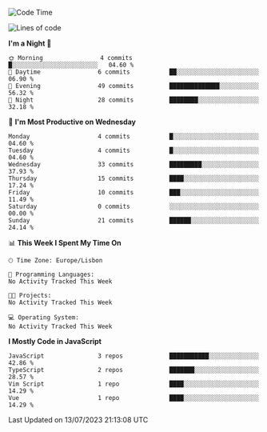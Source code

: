 <!--START_SECTION:waka-->
![Code Time](http://img.shields.io/badge/Code%20Time-31%20hrs%2046%20mins-blue)

![Lines of code](https://img.shields.io/badge/From%20Hello%20World%20I%27ve%20Written-604.9%20thousand%20lines%20of%20code-blue)

**I'm a Night 🦉** 

```text
🌞 Morning                4 commits           █░░░░░░░░░░░░░░░░░░░░░░░░   04.60 % 
🌆 Daytime                6 commits           ██░░░░░░░░░░░░░░░░░░░░░░░   06.90 % 
🌃 Evening                49 commits          ██████████████░░░░░░░░░░░   56.32 % 
🌙 Night                  28 commits          ████████░░░░░░░░░░░░░░░░░   32.18 % 
```
📅 **I'm Most Productive on Wednesday** 

```text
Monday                   4 commits           █░░░░░░░░░░░░░░░░░░░░░░░░   04.60 % 
Tuesday                  4 commits           █░░░░░░░░░░░░░░░░░░░░░░░░   04.60 % 
Wednesday                33 commits          █████████░░░░░░░░░░░░░░░░   37.93 % 
Thursday                 15 commits          ████░░░░░░░░░░░░░░░░░░░░░   17.24 % 
Friday                   10 commits          ███░░░░░░░░░░░░░░░░░░░░░░   11.49 % 
Saturday                 0 commits           ░░░░░░░░░░░░░░░░░░░░░░░░░   00.00 % 
Sunday                   21 commits          ██████░░░░░░░░░░░░░░░░░░░   24.14 % 
```


📊 **This Week I Spent My Time On** 

```text
🕑︎ Time Zone: Europe/Lisbon

💬 Programming Languages: 
No Activity Tracked This Week

🐱‍💻 Projects: 
No Activity Tracked This Week

💻 Operating System: 
No Activity Tracked This Week
```

**I Mostly Code in JavaScript** 

```text
JavaScript               3 repos             ███████████░░░░░░░░░░░░░░   42.86 % 
TypeScript               2 repos             ███████░░░░░░░░░░░░░░░░░░   28.57 % 
Vim Script               1 repo              ████░░░░░░░░░░░░░░░░░░░░░   14.29 % 
Vue                      1 repo              ████░░░░░░░░░░░░░░░░░░░░░   14.29 % 
```




 Last Updated on 13/07/2023 21:13:08 UTC
<!--END_SECTION:waka-->
